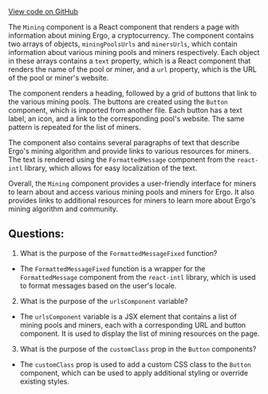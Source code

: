 [View code on GitHub](https://github.com/ergoplatform/ergoweb/components/getErg/Mining.tsx)

The `Mining` component is a React component that renders a page with information about mining Ergo, a cryptocurrency. The component contains two arrays of objects, `miningPoolsUrls` and `minersUrls`, which contain information about various mining pools and miners respectively. Each object in these arrays contains a `text` property, which is a React component that renders the name of the pool or miner, and a `url` property, which is the URL of the pool or miner's website. 

The component renders a heading, followed by a grid of buttons that link to the various mining pools. The buttons are created using the `Button` component, which is imported from another file. Each button has a text label, an icon, and a link to the corresponding pool's website. The same pattern is repeated for the list of miners.

The component also contains several paragraphs of text that describe Ergo's mining algorithm and provide links to various resources for miners. The text is rendered using the `FormattedMessage` component from the `react-intl` library, which allows for easy localization of the text. 

Overall, the `Mining` component provides a user-friendly interface for miners to learn about and access various mining pools and miners for Ergo. It also provides links to additional resources for miners to learn more about Ergo's mining algorithm and community.
## Questions: 
 1. What is the purpose of the `FormattedMessageFixed` function?
- The `FormattedMessageFixed` function is a wrapper for the `FormattedMessage` component from the `react-intl` library, which is used to format messages based on the user's locale.

2. What is the purpose of the `urlsComponent` variable?
- The `urlsComponent` variable is a JSX element that contains a list of mining pools and miners, each with a corresponding URL and button component. It is used to display the list of mining resources on the page.

3. What is the purpose of the `customClass` prop in the `Button` components?
- The `customClass` prop is used to add a custom CSS class to the `Button` component, which can be used to apply additional styling or override existing styles.